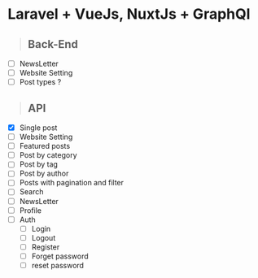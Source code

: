 # Laravel + VueJs, NuxtJs + GraphQl
 
> ## Back-End
- [ ] NewsLetter
- [ ] Website Setting
- [ ] Post types ?

> ## API 
- [X] Single post
- [ ] Website Setting
- [ ] Featured posts
- [ ] Post by category
- [ ] Post by tag
- [ ] Post by author
- [ ] Posts with pagination and filter
- [ ] Search
- [ ] NewsLetter
- [ ] Profile  
- [ ] Auth 
    - [ ] Login
    - [ ] Logout
    - [ ] Register
    - [ ] Forget password
    - [ ] reset password
